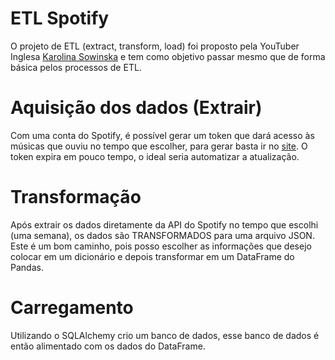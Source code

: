 # ETL Spotify

O projeto de ETL (extract, transform, load) foi proposto pela YouTuber Inglesa [Karolina Sowinska](https://www.youtube.com/channel/UCAxnMry1lETl47xQWABvH7g) e tem como objetivo passar mesmo que de forma básica pelos processos de ETL.

# Aquisição dos dados (Extrair)

Com uma conta do Spotify, é possível gerar um token que dará acesso às músicas que ouviu no tempo que escolher, para gerar basta ir no [site](https://developer.spotify.com/console/get-recently-played/). O token expira em pouco tempo, o ideal seria automatizar a atualização.

# Transformação
Após extrair os dados diretamente da API do Spotify no tempo que escolhi (uma semana), os dados são TRANSFORMADOS para uma arquivo JSON.  
Este é um bom caminho, pois posso escolher as informações que desejo colocar em um dicionário e depois transformar em um DataFrame do Pandas. 

# Carregamento
Utilizando o SQLAlchemy crio um banco de dados, esse banco de dados é então alimentado com os dados do DataFrame.


